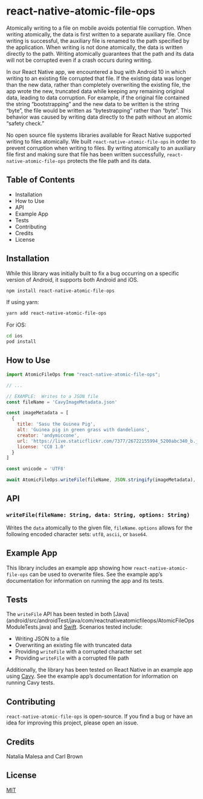 # react-native-atomic-file-ops

Atomically writing to a file on mobile avoids potential file corruption.  When writing atomically, the data is first written to a separate auxiliary file.  Once writing is successful, the auxiliary file is renamed to the path specified by the application.  When writing is not done atomically, the data is written directly to the path.  Writing atomically guarantees that the path and its data will not be corrupted even if a crash occurs during writing.

In our React Native app, we encountered a bug with Android 10 in which writing to an existing file corrupted that file.  If the existing data was longer than the new data, rather than completely overwriting the existing file, the app wrote the new, truncated data while keeping any remaining original data, leading to data corruption.  For example, if the original file contained the string “bootstrapping” and the new data to be written is the string “byte”, the file would be written as “bytestrapping” rather than “byte”.  This behavior was caused by writing data directly to the path without an atomic “safety check.”

No open source file systems libraries available for React Native supported writing to files atomically.  We built `react-native-atomic-file-ops` in order to prevent corruption when writing to files.  By writing atomically to an auxiliary file first and making sure that file has been written successfully, `react-native-atomic-file-ops` protects the file path and its data.

## Table of Contents
* Installation
* How to Use
* API
* Example App
* Tests
* Contributing
* Credits
* License
 
## Installation

While this library was initially built to fix a bug occurring on a specific version of Android, it supports both Android and iOS.

```sh
npm install react-native-atomic-file-ops
```

If using yarn:

```sh
yarn add react-native-atomic-file-ops
```

For iOS:
```sh
cd ios
pod install
```

## How to Use

```js
import AtomicFileOps from "react-native-atomic-file-ops";

// ...

// EXAMPLE:  Writes to a JSON file
const fileName = 'CavyImageMetadata.json'

const imageMetadata = [
  {
    title: 'Sasu the Guinea Pig',
    alt: 'Guinea pig in green grass with dandelions',
    creator: 'andymiccone',
    url: 'https://live.staticflickr.com/7377/26722155994_5200abc340_b.jpg',
    license: 'CC0 1.0'
  }
]

const unicode = 'UTF8'

await AtomicFileOps.writeFile(fileName, JSON.stringify(imageMetadata), unicode)
```

## API

### ```writeFile(fileName: String, data: String, options: String)```
Writes the `data` atomically to the given file, `fileName`. `options` allows for the following encoded character sets:  `utf8`, `ascii`, or `base64`.

## Example App

This library includes an example app showing how `react-native-atomic-file-ops` can be used to overwrite files.  See the example app’s documentation for information on running the app and its tests.

## Tests

The `writeFile` API has been tested in both [Java] (android/src/androidTest/java/com/reactnativeatomicfileops/AtomicFileOpsModuleTests.java) and [Swift](ios/AtomicFileOperations/AtomicFileOperationsTests/AtomicFileOperationsTests.swift).  Scenarios tested include:
* Writing JSON to a file
* Overwriting an existing file with truncated data
* Providing `writeFile` with a corrupted character set
* Providing `writeFile` with a corrupted file path

Additionally, the library has been tested on React Native in an example app using [Cavy](example/specs/atomicFileWritingSpec.js).  See the example app’s documentation for information on running Cavy tests.

## Contributing

`react-native-atomic-file-ops` is open-source.  If you find a bug or have an idea for improving this project, please open an issue.

## Credits

Natalia Malesa and Carl Brown

## License

[MIT](LICENSE)

